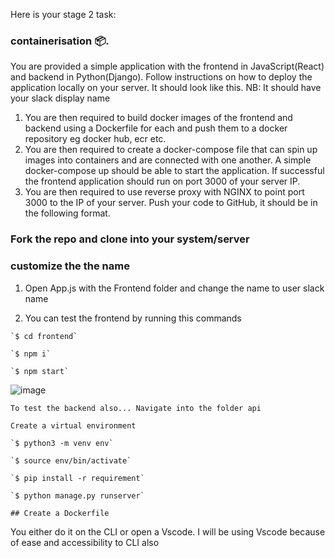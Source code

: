 Here is your stage 2 task:

### containerisation :package:.

You are provided a simple application with the frontend in JavaScript(React) and backend in Python(Django). 
Follow instructions on how to deploy the application locally on your server. It should look like this. NB: It should have your slack display name

1. You are then required to build docker images of the frontend and backend using a Dockerfile for each and push them to a docker repository eg docker hub, ecr etc.
2. You are then required to create a docker-compose file that can spin up images into containers and are connected with one another. A simple docker-compose up should be able to start the application. If successful the frontend application should run on port 3000 of your server IP.
3. You are then required to use reverse proxy with NGINX to point port 3000 to the IP of your server.
Push your code to GitHub, it should be in the following format.


### Fork the repo and clone into your system/server

### customize the the name 

1. Open <bold>App.js</bold> with the Frontend folder and change the name to user slack name

2. You can test the frontend by running this commands

```
`$ cd frontend`

`$ npm i`

`$ npm start`

```
![image](https://user-images.githubusercontent.com/29310552/200212777-d5846165-7b2d-49a5-af7c-a841b678c303.png)

```
To test the backend also... Navigate into the folder api

Create a virtual environment

`$ python3 -m venv env`

`$ source env/bin/activate`

`$ pip install -r requirement`

`$ python manage.py runserver`

## Create a Dockerfile

```
You either do it on the CLI or open a Vscode. I will be using Vscode because of ease and accessibility to CLI also


